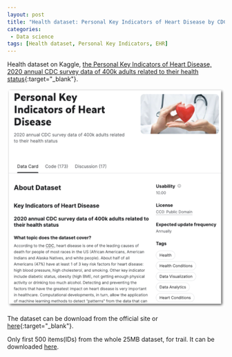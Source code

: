 ```yaml
---
layout: post
title: "Health dataset: Personal Key Indicators of Heart Disease by CDC"
categories:
 - Data science
tags: [Health dataset, Personal Key Indicators, EHR]
---
```

Health dataset on Kaggle, [the Personal Key Indicators of Heart Disease, 2020 annual CDC survey data of 400k adults related to their health status](https://www.kaggle.com/datasets/kamilpytlak/personal-key-indicators-of-heart-disease){:target="_blank"}.

<!--more-->

![CDC dataset](/assets/images/20230601_CDC.png)

 The dataset can be download from the official site or [here](https://oudeng.github.io/assets/downloads/heart_2020_cleaned.csv){:target="_blank"}.

Only first 500 items(IDs) from the whole 25MB dataset, for trail. It can be downloaded [here](https://oudeng.github.io/assets/downloads/heart_2020s_cleaned.csv).
